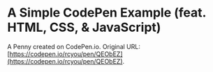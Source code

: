 # A Simple CodePen Example (feat. HTML, CSS, & JavaScript)

A Penny created on CodePen.io. Original URL: [https://codepen.io/rcyou/pen/QEObEZ](https://codepen.io/rcyou/pen/QEObEZ).

